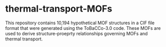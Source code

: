 # thermal-transport-MOFs

This repository contains 10,194 hypothetical MOF structures in a CIF file format that were generated using the ToBaCCo-3.0 code. These MOFs are used to derive structure-proeprty relationships governing MOFs and thermal transport.  
